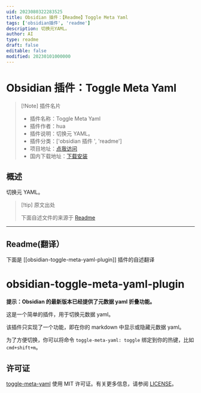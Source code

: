 ```yaml
---
uid: 2023080322283525
title: Obsidian 插件：【Readme】Toggle Meta Yaml
tags: ['obsidian插件', 'readme']
description: 切换元YAML。
author: AI
type: readme
draft: false
editable: false
modified: 20230101000000
---
```


# Obsidian 插件：Toggle Meta Yaml

> [!Note] 插件名片
> - 插件名称：Toggle Meta Yaml
> - 插件作者：hua
> - 插件说明：切换元 YAML。
> - 插件分类：['obsidian 插件 ', 'readme']
> - 项目地址：[点我访问](https://github.com/hua03/obsidian-toggle-meta-yaml-plugin)
> - 国内下载地址：[下载安装](https://pkmer.cn/products/plugin/pluginMarket/?obsidian-toggle-meta-yaml-plugin)

## 概述

切换元 YAML。

> [!tip] 原文出处
>
>下面自述文件的来源于 [Readme](https://ghproxy.net/https://raw.githubusercontent.com/hua03/obsidian-toggle-meta-yaml-plugin/master/README.md)
>

---

## Readme(翻译）

下面是 [[obsidian-toggle-meta-yaml-plugin]] 插件的自述翻译

# obsidian-toggle-meta-yaml-plugin

**提示：Obsidian 的最新版本已经提供了元数据 yaml 折叠功能。**

这是一个简单的插件，用于切换元数据 yaml。

该插件只实现了一个功能，即在你的 markdown 中显示或隐藏元数据 yaml。

为了方便切换，你可以将命令 `toggle-meta-yaml: toggle` 绑定到你的热键，比如 `cmd+shift+m`。

## 许可证

[toggle-meta-yaml](https://github.com/hua03/obsidian-toggle-meta-yaml-plugin) 使用 MIT 许可证。有关更多信息，请参阅 [LICENSE](Licence)。
